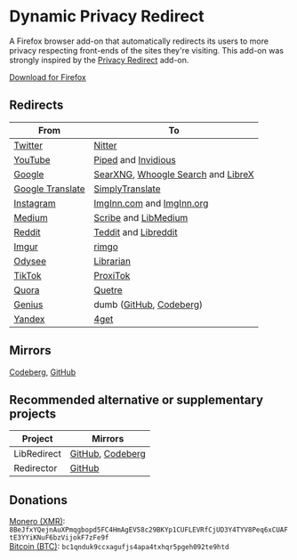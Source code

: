 # Dynamic Privacy Redirect

A Firefox browser add-on that automatically redirects its users to more privacy respecting front-ends of the sites they're visiting.
This add-on was strongly inspired by the [Privacy Redirect](https://github.com/SimonBrazell/privacy-redirect) add-on.

[Download for Firefox](https://addons.mozilla.org/en-US/firefox/addon/dynamic-privacy-redirect/)

## Redirects
|From                                                  |To                                                                                                                                                                                                       |
|------------------------------------------------------|---------------------------------------------------------------------------------------------------------------------------------------------------------------------------------------------------------|
|[Twitter](https://twitter.com)                        | [Nitter](https://github.com/PrivacyDevel/nitter)                                                                                                                                                        |
|[YouTube](https://youtube.com)                        | [Piped](https://github.com/TeamPiped/Piped) and [Invidious](https://github.com/iv-org/invidious)                                                                                                        |
|[Google](https://google.com)                          | [SearXNG](https://github.com/searxng/searxng), [Whoogle Search](https://github.com/benbusby/whoogle-search) and [LibreX](https://github.com/hnhx/librex)                                                |
|[Google Translate](https://translate.google.com)      | [SimplyTranslate](https://codeberg.org/SimpleWeb/SimplyTranslate-Web)                                                                                                                                   |
|[Instagram](https://instagram.com)                    | [ImgInn.com](https://imginn.com) and [ImgInn.org](https://imginn.org)                                                                                                                                   |
|[Medium](https://medium.com)                          | [Scribe](https://sr.ht/~edwardloveall/Scribe/) and [LibMedium](https://github.com/realaravinth/libmedium)                                                                                               |
|[Reddit](https://reddit.com)                          | [Teddit](https://codeberg.org/teddit/teddit) and [Libreddit](https://github.com/spikecodes/libreddit)                                                                                                   |
|[Imgur](https://imgur.com)                            | [rimgo](https://codeberg.org/video-prize-ranch/rimgo)                                                                                                                                                   |
|[Odysee](https://odysee.com)                          | [Librarian](https://codeberg.org/librarian/librarian)                                                                                                                                                   |
|[TikTok](https://tiktok.com)                          | [ProxiTok](https://github.com/pablouser1/ProxiTok)                                                                                                                                                      |
|[Quora](https://quora.com)                            | [Quetre](https://github.com/zyachel/quetre)                                                                                                                                                             |
|[Genius](https://genius.com)                          | dumb ([GitHub](https://github.com/rramiachraf/dumb), [Codeberg](https://codeberg.org/rramiachraf/dumb))                                                                                                 |
|[Yandex](https://yandex.com)                          | [4get](https://git.lolcat.ca/lolcat/4get)                                                                                                                                                               |

## Mirrors
[Codeberg](https://codeberg.org/PrivacyDev/DPR-addon), [GitHub](https://github.com/PrivacyDevel/DPR-addon)

## Recommended alternative or supplementary projects
|Project          |Mirrors                                                                                                         |
|-----------------|----------------------------------------------------------------------------------------------------------------|
|LibRedirect      |[GitHub](https://github.com/libredirect/libredirect/), [Codeberg](https://codeberg.org/LibRedirect/libredirect) |
|Redirector       |[GitHub](https://github.com/einaregilsson/Redirector)                                                           |

## Donations
[Monero (XMR)](https://www.getmonero.org/): `8BeJfxYQejnAuXPmqgbopd5FC4HmAgEV58c29BKYp1CUFLEVRfCjUD3Y4TYV8Peq6xCUAFtE3YYiKNuF6bzVijokF7zFe9f` \
[Bitcoin (BTC)](https://bitcoin.org/): `bc1qnduk9ccxagufjs4apa4txhqr5pgeh092te9htd`

